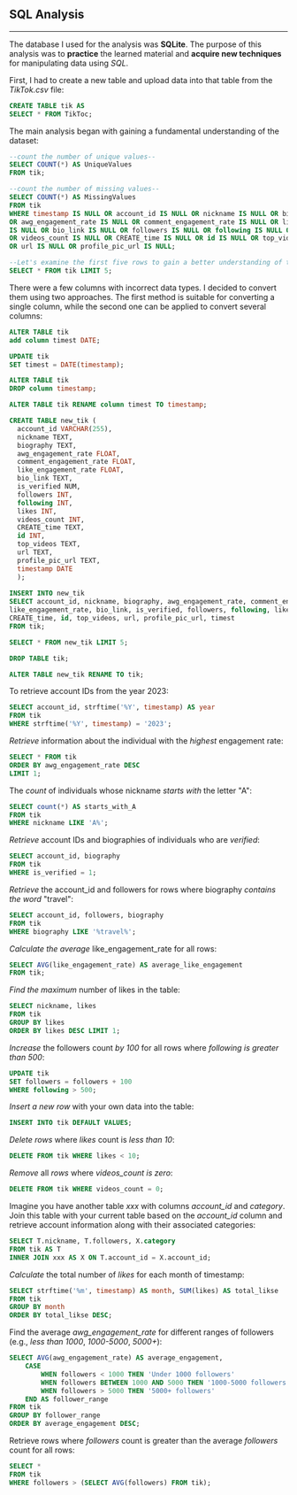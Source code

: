 ## SQL Analysis
____
The database I used for the analysis was __SQLite__. The purpose of this analysis was to __practice__ the learned material and __acquire new techniques__ for manipulating data using _SQL_.

First, I had to create a new table and upload data into that table from the _TikTok.csv_ file:
```SQL
CREATE TABLE tik AS
SELECT * FROM TikToc;
```
The main analysis began with gaining a fundamental understanding of the dataset:
```SQL
--count the number of unique values-- 
SELECT COUNT(*) AS UniqueValues
FROM tik;

--count the number of missing values-- 
SELECT COUNT(*) AS MissingValues
FROM tik
WHERE timestamp IS NULL OR account_id IS NULL OR nickname IS NULL OR biography IS NULL 
OR awg_engagement_rate IS NULL OR comment_engagement_rate IS NULL OR like_engagement_rate
IS NULL OR bio_link IS NULL OR followers IS NULL OR following IS NULL OR likes IS NULL
OR videos_count IS NULL OR CREATE_time IS NULL OR id IS NULL OR top_videos IS NULL 
OR url IS NULL OR profile_pic_url IS NULL;

--Let's examine the first five rows to gain a better understanding of the data:-- 
SELECT * FROM tik LIMIT 5;
```
There were a few columns with incorrect data types. I decided to convert them using two approaches. The first method is suitable for converting a single column, while the second one can be applied to convert several columns:
```SQL
ALTER TABLE tik 
add column timest DATE;

UPDATE tik 
SET timest = DATE(timestamp);

ALTER TABLE tik 
DROP column timestamp;

ALTER TABLE tik RENAME column timest TO timestamp;
```
```SQL
CREATE TABLE new_tik (
  account_id VARCHAR(255),
  nickname TEXT,
  biography TEXT,
  awg_engagement_rate FLOAT,
  comment_engagement_rate FLOAT,
  like_engagement_rate FLOAT,
  bio_link TEXT,
  is_verified NUM,
  followers INT,
  following INT,
  likes INT,
  videos_count INT,
  CREATE_time TEXT,
  id INT,
  top_videos TEXT,
  url TEXT,
  profile_pic_url TEXT,
  timestamp DATE
  );
  
INSERT INTO new_tik
SELECT account_id, nickname, biography, awg_engagement_rate, comment_engagement_rate,
like_engagement_rate, bio_link, is_verified, followers, following, likes, videos_count,
CREATE_time, id, top_videos, url, profile_pic_url, timest
FROM tik;

SELECT * FROM new_tik LIMIT 5;

DROP TABLE tik;

ALTER TABLE new_tik RENAME TO tik;
```
To retrieve account IDs from the year 2023:
```SQL
SELECT account_id, strftime('%Y', timestamp) AS year
FROM tik
WHERE strftime('%Y', timestamp) = '2023';
```
_Retrieve_ information about the individual with the _highest_ engagement rate:
```SQL
SELECT * FROM tik 
ORDER BY awg_engagement_rate DESC
LIMIT 1;
```
The _count_ of individuals whose nickname _starts with_ the letter "A":
```SQL
SELECT count(*) AS starts_with_A
FROM tik 
WHERE nickname LIKE 'A%';
```
_Retrieve_ account IDs and biographies of individuals who are _verified_:
```SQL
SELECT account_id, biography
FROM tik 
WHERE is_verified = 1;
```
_Retrieve_ the account_id and followers for rows where biography _contains the word_ "travel":
```SQL
SELECT account_id, followers, biography
FROM tik 
WHERE biography LIKE '%travel%';
```
_Calculate the average_ like_engagement_rate for all rows:
```SQL
SELECT AVG(like_engagement_rate) AS average_like_engagement
FROM tik;
```
_Find the maximum_ number of likes in the table:
```SQL
SELECT nickname, likes
FROM tik 
GROUP BY likes 
ORDER BY likes DESC LIMIT 1;
```
_Increase_ the followers count _by 100_ for all rows where _following is greater than 500_:
```SQL
UPDATE tik
SET followers = followers + 100
WHERE following > 500;
```
_Insert a new row_ with your own data into the table:
```SQL
INSERT INTO tik DEFAULT VALUES;
```
_Delete rows_ where _likes_ count is _less than 10_:
```SQL
DELETE FROM tik WHERE likes < 10;
```
_Remove_ all _rows_ where _videos_count is zero_:
```SQL
DELETE FROM tik WHERE videos_count = 0;
```
Imagine you have another table _xxx_ with columns _account_id_ and _category_. Join this table with your current table based on the _account_id_ column and retrieve account information along with their associated categories:
```SQL
SELECT T.nickname, T.followers, X.category
FROM tik AS T 
INNER JOIN xxx AS X ON T.account_id = X.account_id;
```
_Calculate_ the total number of _likes_ for each month of timestamp:
```SQL
SELECT strftime('%m', timestamp) AS month, SUM(likes) AS total_likse
FROM tik 
GROUP BY month
ORDER BY total_likse DESC;
```
Find the average _awg_engagement_rate_ for different ranges of followers (e.g., _less than 1000_, _1000-5000_, _5000+_):
```SQL
SELECT AVG(awg_engagement_rate) AS average_engagement,
	CASE
    	WHEN followers < 1000 THEN 'Under 1000 followers'
        WHEN followers BETWEEN 1000 AND 5000 THEN '1000-5000 followers'
        WHEN followers > 5000 THEN '5000+ followers'
    END AS follower_range
FROM tik 
GROUP BY follower_range
ORDER BY average_engagement DESC;
```
Retrieve rows where _followers_ count is greater than the average _followers_ count for all rows:
```SQL
SELECT *
FROM tik 
WHERE followers > (SELECT AVG(followers) FROM tik);
```